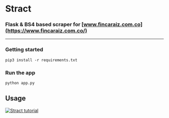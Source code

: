 # Stract
### Flask & BS4 based scraper for [www.fincaraiz.com.co](https://www.fincaraiz.com.co/)
---
### Getting started

```
pip3 install -r requirements.txt
```

### Run the app

```
python app.py
```

## Usage
[![Stract tutorial](http://img.youtube.com/vi/UK7Ps4nEHfY/0.jpg)](http://www.youtube.com/watch?v=UK7Ps4nEHfY)
